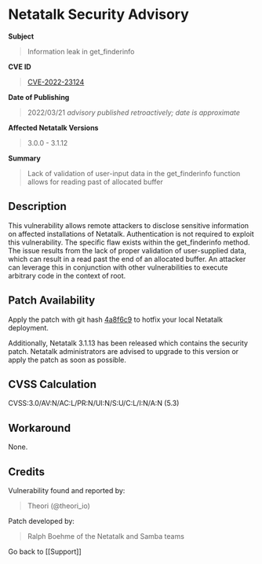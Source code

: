 # Netatalk Security Advisory

**Subject**

> Information leak in get_finderinfo

**CVE ID**

> [CVE-2022-23124](https://www.cve.org/CVERecord?id=CVE-2022-23124)

**Date of Publishing**

> 2022/03/21 *advisory published retroactively; date is approximate*

**Affected Netatalk Versions**

> 3.0.0 - 3.1.12

**Summary**

> Lack of validation of user-input data in the get_finderinfo function
allows for reading past of allocated buffer

## Description

This vulnerability allows remote attackers to disclose sensitive
information on affected installations of Netatalk. Authentication is not
required to exploit this vulnerability. The specific flaw exists within
the get_finderinfo method. The issue results from the lack of proper
validation of user-supplied data, which can result in a read past the
end of an allocated buffer. An attacker can leverage this in conjunction
with other vulnerabilities to execute arbitrary code in the context of
root.

## Patch Availability

Apply the patch with git hash
[4a8f6c9](https://github.com/Netatalk/netatalk/commit/4a8f6c964d5ca86df27c50e50dc1b60d39c9b76d.diff)
to hotfix your local Netatalk deployment.

Additionally, Netatalk 3.1.13 has been released which contains the
security patch. Netatalk administrators are advised to upgrade to this
version or apply the patch as soon as possible.

## CVSS Calculation

CVSS:3.0/AV:N/AC:L/PR:N/UI:N/S:U/C:L/I:N/A:N (5.3)

## Workaround

None.

## Credits

Vulnerability found and reported by:

> Theori (@theori_io)

Patch developed by:

> Ralph Boehme of the Netatalk and Samba teams

Go back to [[Support]]
